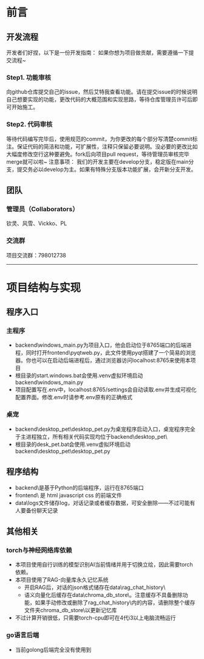 # 前言

## 开发流程

开发者们好捏，以下是一份开发指南： 如果你想为项目做贡献，需要遵循一下提交流程~

### Step1. 功能审核

向github仓库提交自己的issue，然后艾特我查看功能。请在提交issue的时候说明自己想要实现的功能，更改代码的大概范围和实现思路，等待仓库管理员许可后即可开始施工。 

### Step2. 代码审核

等待代码编写完毕后，使用规范的commit，为你更改的每个部分写清楚commit标注。保证代码的简洁和功能，可扩展性，注释只保留必要说明。没必要的更改比如大幅度修改空行这种要避免。fork后向项目pull request，等待管理员审核完毕merge就可以啦~ 注意事项： 我们的开发主要在develop分支，稳定版在main分支，提交务必以develop为主。如果有特殊分支版本功能扩展，会开新分支开发。

## 团队

### 管理员（Collaborators）

钦灵、风雪、Vickko、PL

### 交流群

项目交流群：798012738

---

# 项目结构与实现
## 程序入口

### 主程序

- backend\windows_main.py为项目入口，他会启动位于8765端口的后端进程，同时打开frontend\pyqtweb.py，此文件使用pyqt搭建了一个简易的浏览器。你也可以在启动后端进程后，通过浏览器访问localhost:8765来使用本项目
- 根目录的start.windows.bat会使用.venv虚拟环境启动backend\windows_main.py
- 项目配置写在.env中，localhost:8765/settings会自动读取.env并生成可视化配置界面。修改.env时请参考.env原有的正确格式

### 桌宠

- backend\desktop_pet\desktop_pet.py为桌宠程序启动入口，桌宠程序完全于主进程独立，所有相关代码实现均位于backend\desktop_pet\
- 根目录的desk_pet.bat会使用.venv虚拟环境启动backend\desktop_pet\desktop_pet.py

## 程序结构

- backend\是基于Python的后端程序，运行在8765端口
- frontend\ 是 html javascript css 的前端文件
- data\logs文件储存log，对话记录或者缓存数据，可安全删除——不过可能有人要备份聊天记录

## 其他相关

### torch与神经网络库依赖

- 本项目使用自行训练的模型识别AI当前情绪并用于切换立绘，因此需要torch依赖。
- 本项目使用了RAG-向量库永久记忆系统
  - 开启RAG后，对话的json格式储存在data\rag_chat_history\
  - 语义向量化后缓存在data\chroma_db_store\。注意缓存不具备删除功能，如果手动修改或删除了rag_chat_history\内的内容，请删除整个缓存文件夹chroma_db_store\以更新记忆库
- 不过计算开销很低，只需要torch-cpu即可在4代i3以上电脑流畅运行

### go语言后端

- 当前golong后端完全没有使用到